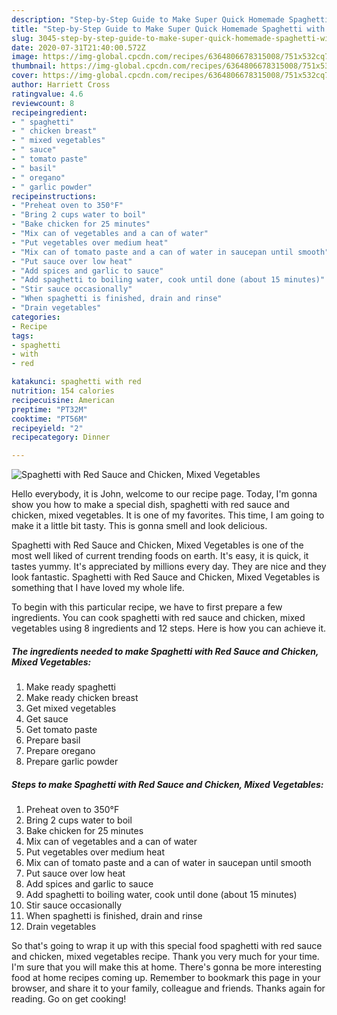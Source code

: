 ```yaml
---
description: "Step-by-Step Guide to Make Super Quick Homemade Spaghetti with Red Sauce and Chicken, Mixed Vegetables"
title: "Step-by-Step Guide to Make Super Quick Homemade Spaghetti with Red Sauce and Chicken, Mixed Vegetables"
slug: 3045-step-by-step-guide-to-make-super-quick-homemade-spaghetti-with-red-sauce-and-chicken-mixed-vegetables
date: 2020-07-31T21:40:00.572Z
image: https://img-global.cpcdn.com/recipes/6364806678315008/751x532cq70/spaghetti-with-red-sauce-and-chicken-mixed-vegetables-recipe-main-photo.jpg
thumbnail: https://img-global.cpcdn.com/recipes/6364806678315008/751x532cq70/spaghetti-with-red-sauce-and-chicken-mixed-vegetables-recipe-main-photo.jpg
cover: https://img-global.cpcdn.com/recipes/6364806678315008/751x532cq70/spaghetti-with-red-sauce-and-chicken-mixed-vegetables-recipe-main-photo.jpg
author: Harriett Cross
ratingvalue: 4.6
reviewcount: 8
recipeingredient:
- " spaghetti"
- " chicken breast"
- " mixed vegetables"
- " sauce"
- " tomato paste"
- " basil"
- " oregano"
- " garlic powder"
recipeinstructions:
- "Preheat oven to 350°F"
- "Bring 2 cups water to boil"
- "Bake chicken for 25 minutes"
- "Mix can of vegetables and a can of water"
- "Put vegetables over medium heat"
- "Mix can of tomato paste and a can of water in saucepan until smooth"
- "Put sauce over low heat"
- "Add spices and garlic to sauce"
- "Add spaghetti to boiling water, cook until done (about 15 minutes)"
- "Stir sauce occasionally"
- "When spaghetti is finished, drain and rinse"
- "Drain vegetables"
categories:
- Recipe
tags:
- spaghetti
- with
- red

katakunci: spaghetti with red 
nutrition: 154 calories
recipecuisine: American
preptime: "PT32M"
cooktime: "PT56M"
recipeyield: "2"
recipecategory: Dinner

---
```



![Spaghetti with Red Sauce and Chicken, Mixed Vegetables](https://img-global.cpcdn.com/recipes/6364806678315008/751x532cq70/spaghetti-with-red-sauce-and-chicken-mixed-vegetables-recipe-main-photo.jpg)

Hello everybody, it is John, welcome to our recipe page. Today, I'm gonna show you how to make a special dish, spaghetti with red sauce and chicken, mixed vegetables. It is one of my favorites. This time, I am going to make it a little bit tasty. This is gonna smell and look delicious.



Spaghetti with Red Sauce and Chicken, Mixed Vegetables is one of the most well liked of current trending foods on earth. It's easy, it is quick, it tastes yummy. It's appreciated by millions every day. They are nice and they look fantastic. Spaghetti with Red Sauce and Chicken, Mixed Vegetables is something that I have loved my whole life.


To begin with this particular recipe, we have to first prepare a few ingredients. You can cook spaghetti with red sauce and chicken, mixed vegetables using 8 ingredients and 12 steps. Here is how you can achieve it.

<!--inarticleads1-->

##### The ingredients needed to make Spaghetti with Red Sauce and Chicken, Mixed Vegetables:

1. Make ready  spaghetti
1. Make ready  chicken breast
1. Get  mixed vegetables
1. Get  sauce
1. Get  tomato paste
1. Prepare  basil
1. Prepare  oregano
1. Prepare  garlic powder




<!--inarticleads2-->

##### Steps to make Spaghetti with Red Sauce and Chicken, Mixed Vegetables:

1. Preheat oven to 350°F
1. Bring 2 cups water to boil
1. Bake chicken for 25 minutes
1. Mix can of vegetables and a can of water
1. Put vegetables over medium heat
1. Mix can of tomato paste and a can of water in saucepan until smooth
1. Put sauce over low heat
1. Add spices and garlic to sauce
1. Add spaghetti to boiling water, cook until done (about 15 minutes)
1. Stir sauce occasionally
1. When spaghetti is finished, drain and rinse
1. Drain vegetables




So that's going to wrap it up with this special food spaghetti with red sauce and chicken, mixed vegetables recipe. Thank you very much for your time. I'm sure that you will make this at home. There's gonna be more interesting food at home recipes coming up. Remember to bookmark this page in your browser, and share it to your family, colleague and friends. Thanks again for reading. Go on get cooking!
